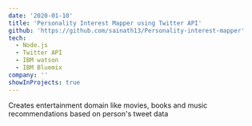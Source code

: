 ```yaml
---
date: '2020-01-10'
title: 'Personality Interest Mapper using Twitter API'
github: 'https://github.com/sainath13/Personality-interest-mapper'
tech:
  - Node.js
  - Twitter API
  - IBM watson
  - IBM Bluemix
company: ''
showInProjects: true
---
```


Creates entertainment domain like movies, books and music recommendations based on person's tweet data
